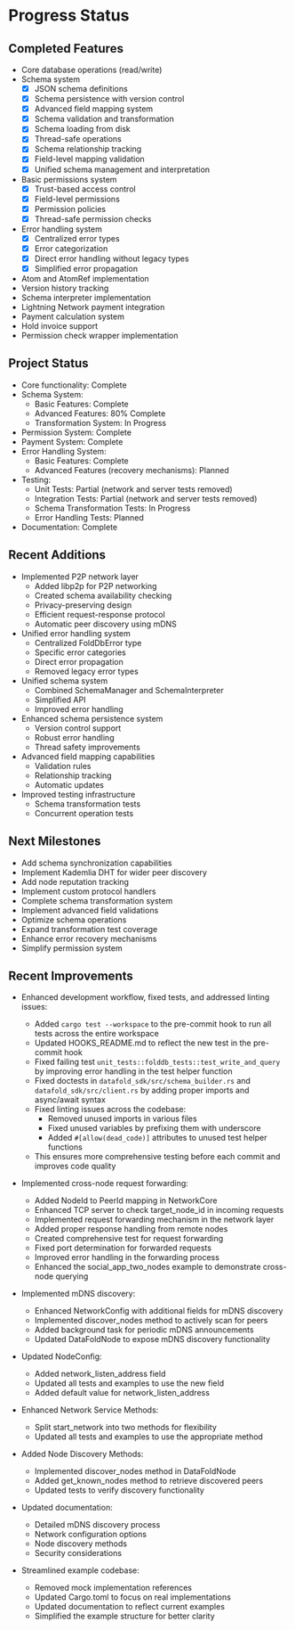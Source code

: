# Progress Status

## Completed Features
- Core database operations (read/write)
- Schema system
  - [x] JSON schema definitions
  - [x] Schema persistence with version control
  - [x] Advanced field mapping system
  - [x] Schema validation and transformation
  - [x] Schema loading from disk
  - [x] Thread-safe operations
  - [x] Schema relationship tracking
  - [x] Field-level mapping validation
  - [x] Unified schema management and interpretation
- Basic permissions system
  - [x] Trust-based access control
  - [x] Field-level permissions
  - [x] Permission policies
  - [x] Thread-safe permission checks
- Error handling system
  - [x] Centralized error types
  - [x] Error categorization
  - [x] Direct error handling without legacy types
  - [x] Simplified error propagation
- Atom and AtomRef implementation
- Version history tracking
- Schema interpreter implementation
- Lightning Network payment integration
- Payment calculation system
- Hold invoice support
- Permission check wrapper implementation

## Project Status
- Core functionality: Complete
- Schema System: 
  - Basic Features: Complete
  - Advanced Features: 80% Complete
  - Transformation System: In Progress
- Permission System: Complete
- Payment System: Complete
- Error Handling System:
  - Basic Features: Complete
  - Advanced Features (recovery mechanisms): Planned
- Testing: 
  - Unit Tests: Partial (network and server tests removed)
  - Integration Tests: Partial (network and server tests removed)
  - Schema Transformation Tests: In Progress
  - Error Handling Tests: Planned
- Documentation: Complete

## Recent Additions
- Implemented P2P network layer
  - Added libp2p for P2P networking
  - Created schema availability checking
  - Privacy-preserving design
  - Efficient request-response protocol
  - Automatic peer discovery using mDNS
- Unified error handling system
  - Centralized FoldDbError type
  - Specific error categories
  - Direct error propagation
  - Removed legacy error types
- Unified schema system
  - Combined SchemaManager and SchemaInterpreter
  - Simplified API
  - Improved error handling
- Enhanced schema persistence system
  - Version control support
  - Robust error handling
  - Thread safety improvements
- Advanced field mapping capabilities
  - Validation rules
  - Relationship tracking
  - Automatic updates
- Improved testing infrastructure
  - Schema transformation tests
  - Concurrent operation tests

## Next Milestones
- Add schema synchronization capabilities
- Implement Kademlia DHT for wider peer discovery
- Add node reputation tracking
- Implement custom protocol handlers
- Complete schema transformation system
- Implement advanced field validations
- Optimize schema operations
- Expand transformation test coverage
- Enhance error recovery mechanisms
- Simplify permission system

## Recent Improvements

- Enhanced development workflow, fixed tests, and addressed linting issues:
  - Added `cargo test --workspace` to the pre-commit hook to run all tests across the entire workspace
  - Updated HOOKS_README.md to reflect the new test in the pre-commit hook
  - Fixed failing test `unit_tests::folddb_tests::test_write_and_query` by improving error handling in the test helper function
  - Fixed doctests in `datafold_sdk/src/schema_builder.rs` and `datafold_sdk/src/client.rs` by adding proper imports and async/await syntax
  - Fixed linting issues across the codebase:
    - Removed unused imports in various files
    - Fixed unused variables by prefixing them with underscore
    - Added `#[allow(dead_code)]` attributes to unused test helper functions
  - This ensures more comprehensive testing before each commit and improves code quality


- Implemented cross-node request forwarding:
  - Added NodeId to PeerId mapping in NetworkCore
  - Enhanced TCP server to check target_node_id in incoming requests
  - Implemented request forwarding mechanism in the network layer
  - Added proper response handling from remote nodes
  - Created comprehensive test for request forwarding
  - Fixed port determination for forwarded requests
  - Improved error handling in the forwarding process
  - Enhanced the social_app_two_nodes example to demonstrate cross-node querying
- Implemented mDNS discovery:
  - Enhanced NetworkConfig with additional fields for mDNS discovery
  - Implemented discover_nodes method to actively scan for peers
  - Added background task for periodic mDNS announcements
  - Updated DataFoldNode to expose mDNS discovery functionality
- Updated NodeConfig:
  - Added network_listen_address field
  - Updated all tests and examples to use the new field
  - Added default value for network_listen_address
- Enhanced Network Service Methods:
  - Split start_network into two methods for flexibility
  - Updated all tests and examples to use the appropriate method
- Added Node Discovery Methods:
  - Implemented discover_nodes method in DataFoldNode
  - Added get_known_nodes method to retrieve discovered peers
  - Updated tests to verify discovery functionality
- Updated documentation:
  - Detailed mDNS discovery process
  - Network configuration options
  - Node discovery methods
  - Security considerations
- Streamlined example codebase:
  - Removed mock implementation references
  - Updated Cargo.toml to focus on real implementations
  - Updated documentation to reflect current examples
  - Simplified the example structure for better clarity
